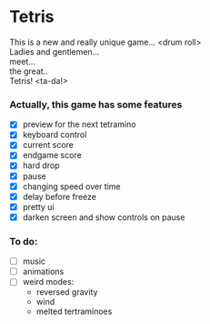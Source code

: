 # Tetris

This is a new and really unique game... \<drum roll>  
Ladies and gentlemen...  
meet...  
the great..  
Tetris! <ta-da!>

### Actually, this game has some features

- [x] preview for the next tetramino
- [x] keyboard control
- [x] current score
- [x] endgame score
- [x] hard drop
- [x] pause
- [x] changing speed over time
- [x] delay before freeze
- [x] pretty ui
- [x] darken screen and show controls on pause

### To do:

- [ ] music
- [ ] animations
- [ ] weird modes:
  - reversed gravity
  - wind
  - melted tertraminoes
